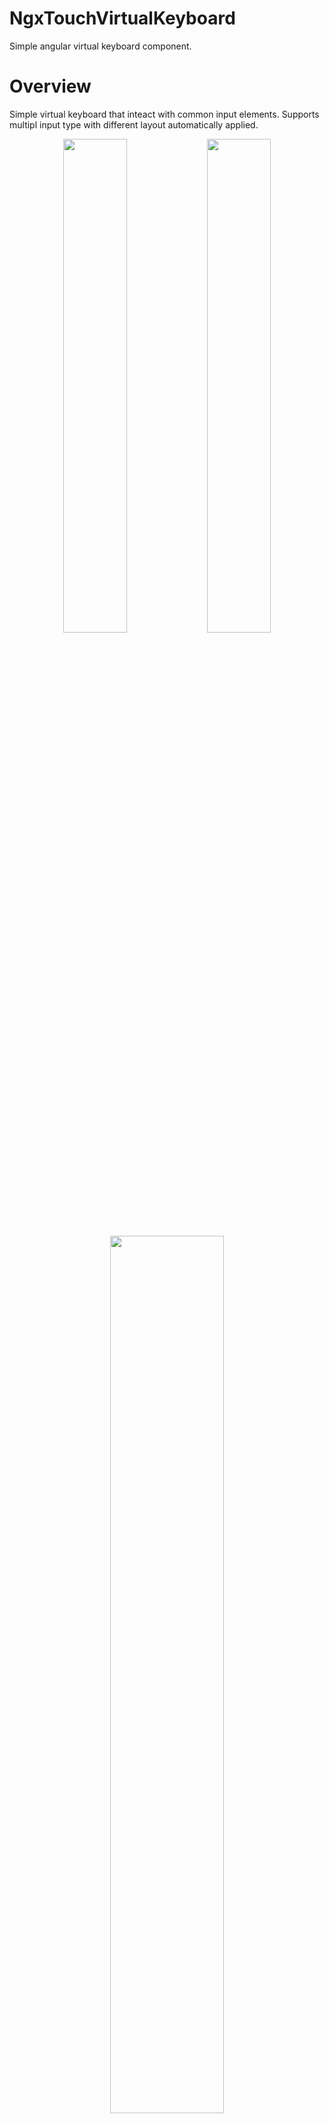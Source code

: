 # NgxTouchVirtualKeyboard

Simple angular virtual keyboard component.

# Overview

Simple virtual keyboard that inteact with common input elements. Supports multipl input type with different layout automatically applied.

<div align="center">
<img src="https://github.com/domi92/ngx-touch-virtual-keyboard/assets/10332144/e90627d4-91c0-448d-92c8-554ce26dd051" width=45%/>
<img src="https://github.com/domi92/ngx-touch-virtual-keyboard/assets/10332144/56631432-4978-4648-a734-f0d6e3610da9" width=45%/>
<img src="https://github.com/domi92/ngx-touch-virtual-keyboard/assets/10332144/a5e1efcf-d7b9-4341-b1ca-11a31c2cd076" width=60%/>
</div>

# Install

## Default icon loading

To load correctly default icons add in angular.json assets import.

Do not change the output path must be defined like that in order to use default assets from lib

```typescript
"assets": [
            {
              "glob": "**/*",
              "input": "./node_modules/ngx-touch-virtual-keyboard/assets/",
              "output": "/assets/ngx-tvk/"
            }
          ],
```

## Use custom icons

All icons can be changed with custom svg. Providing in app.module.ts a new svg reference for each icon.

ICON_BACKSPACE | ICON_ERASE | ICON_EYE_SLASH | ICON_EYE | ICON_KEYBOARD | ICON_LEFT | ICON_RIGHT | ICON_SHIFT | KEYBOARD_LAYOUT

```typescript
import {ICON_BACKSPACE, ICON_KEYBOARD} from 'ngx-touch-virtual-keyboard';

  ...

  providers: [
    {provide: ICON_BACKSPACE, useValue: 'assets/icons/bugs.svg'},
    {provide: ICON_KEYBOARD, useValue: 'assets/icons/bugs.svg'},
  ],

```

Example from previous provided custom svg BUGs

<div align="center">
<img src="https://github.com/domi92/ngx-touch-virtual-keyboard/assets/10332144/54a31fe5-bf7b-4056-b1d2-7510605180de" width=45%/>
</div>

# Usage

Inside appComponent. Add component

```typescript
<router-outlet></router-outlet>

<ngx-touch-virtual-keyboard></ngx-touch-virtual-keyboard>

```

Use directive useVirtualKeyboard in input component to connect input element with keyboard

```typescript
<input type="text" useVirtualKeyboard placeholder="Type here..." />
```

TODO..
